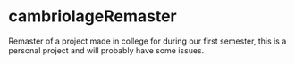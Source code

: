 # cambriolageRemaster
 
Remaster of a project made in college for during our first semester, this is a personal project and will probably have some issues.